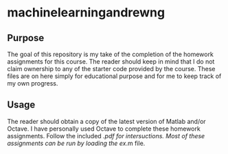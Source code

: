 # machinelearningandrewng

## Purpose
The goal of this repository is my take of the completion of the homework assignments for this course.  The reader should keep in mind that I do not claim ownership to any of the starter code provided by the course.  These files are on here simply for educational purpose and for me to keep track of my own progress.

## Usage
The reader should obtain a copy of the latest version of Matlab and/or Octave.  I have personally used Octave to complete these homework assignments.  Follow the included *.pdf for intersuctions.  Most of these assignments can be run by loading the ex*.m file.
